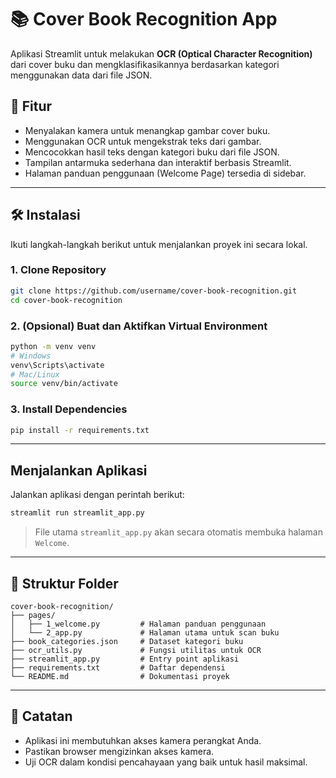 # 📚 Cover Book Recognition App

Aplikasi Streamlit untuk melakukan **OCR (Optical Character Recognition)** dari cover buku dan mengklasifikasikannya berdasarkan kategori menggunakan data dari file JSON.

## 🚀 Fitur

- Menyalakan kamera untuk menangkap gambar cover buku.
- Menggunakan OCR untuk mengekstrak teks dari gambar.
- Mencocokkan hasil teks dengan kategori buku dari file JSON.
- Tampilan antarmuka sederhana dan interaktif berbasis Streamlit.
- Halaman panduan penggunaan (Welcome Page) tersedia di sidebar.

---

## 🛠️ Instalasi

Ikuti langkah-langkah berikut untuk menjalankan proyek ini secara lokal.

### 1. Clone Repository

```bash
git clone https://github.com/username/cover-book-recognition.git
cd cover-book-recognition
```

### 2. (Opsional) Buat dan Aktifkan Virtual Environment

```bash
python -m venv venv
# Windows
venv\Scripts\activate
# Mac/Linux
source venv/bin/activate
```

### 3. Install Dependencies

```bash
pip install -r requirements.txt
```

---

## Menjalankan Aplikasi

Jalankan aplikasi dengan perintah berikut:

```bash
streamlit run streamlit_app.py
```

> File utama `streamlit_app.py` akan secara otomatis membuka halaman `Welcome`.

---

## 📁 Struktur Folder

```
cover-book-recognition/
├── pages/
│   ├── 1_welcome.py         # Halaman panduan penggunaan
│   └── 2_app.py             # Halaman utama untuk scan buku
├── book_categories.json     # Dataset kategori buku
├── ocr_utils.py             # Fungsi utilitas untuk OCR
├── streamlit_app.py         # Entry point aplikasi
├── requirements.txt         # Daftar dependensi
└── README.md                # Dokumentasi proyek
```

---

## 📝 Catatan

- Aplikasi ini membutuhkan akses kamera perangkat Anda.
- Pastikan browser mengizinkan akses kamera.
- Uji OCR dalam kondisi pencahayaan yang baik untuk hasil maksimal.
